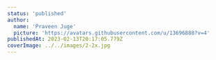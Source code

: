 ```yaml
---
status: 'published'
author:
  name: 'Praveen Juge'
  picture: 'https://avatars.githubusercontent.com/u/13696888?v=4'
publishedAt: 2023-02-13T20:17:05.779Z
coverImage: ../../images/2-2x.jpg
---
```

